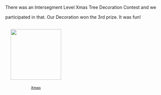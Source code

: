 <html><body><p>There was an Intersegment Level Xmas Tree Decoration Contest and we

participated in that. Our Decoration won the 3rd prize. It was fun!



</p><div style="text-align:center;width:194px;font-family:arial,sans-serif;font-size:83%;"><div style="height:194px;background:url('http://picasaweb.google.com/f/img/transparent_album_background.gif') no-repeat left;"><a href="http://picasaweb.google.com/orsenthil/Xmas"><img src="http://lh6.google.com/image/orsenthil/RZPHSmGJRbE/AAAAAAAAAvY/aX2xZpLzK7w/s160-c/Xmas.jpg" width="160" height="160" style="border:none;margin-top:16px;padding:0;"></a></div><a href="http://picasaweb.google.com/orsenthil/Xmas"><div style="color:#4D4D4D;font-weight:bold;text-decoration:none;">Xmas</div></a><div style="color:#808080;"></div></div></body></html>